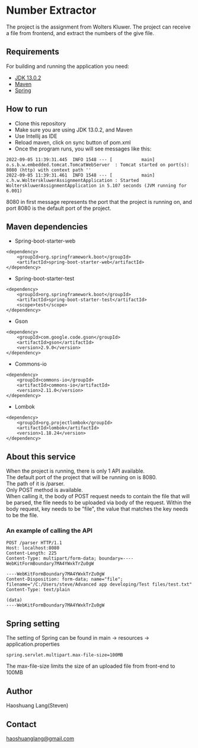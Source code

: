 # Number Extractor
The project is the assignment from Wolters Kluwer.
The project can receive a file from frontend, and extract the numbers of the give file.

## Requirements
For building and running the application you need:

- [JDK 13.0.2](https://www.oracle.com/java/technologies/javase/jdk13-archive-downloads.html)
- [Maven](https://maven.apache.org)
- [Spring](https://spring.io/)

## How to run
* Clone this repository
* Make sure you are using JDK 13.0.2, and Maven
* Use Intellij as IDE
* Reload maven, click on sync button of pom.xml
* Once the program runs, you will see messages like this:</br>
```
2022-09-05 11:39:31.445  INFO 1548 --- [           main] o.s.b.w.embedded.tomcat.TomcatWebServer  : Tomcat started on port(s): 8080 (http) with context path ''
2022-09-05 11:39:31.461  INFO 1548 --- [           main] c.h.w.WolterskluwerAssignmentApplication : Started WolterskluwerAssignmentApplication in 5.107 seconds (JVM running for 6.001)
```
8080 in first message represents the port that the project is running on, and port 8080 is the default port of the project.

## Maven dependencies
* Spring-boot-starter-web
```
<dependency>
	<groupId>org.springframework.boot</groupId>
	<artifactId>spring-boot-starter-web</artifactId>
</dependency>
```

* Spring-boot-starter-test
```
<dependency>
	<groupId>org.springframework.boot</groupId>
	<artifactId>spring-boot-starter-test</artifactId>
	<scope>test</scope>
</dependency>
```

* Gson
```
<dependency>
	<groupId>com.google.code.gson</groupId>
	<artifactId>gson</artifactId>
	<version>2.9.0</version>
</dependency>
```

* Commons-io
```
<dependency>
	<groupId>commons-io</groupId>
	<artifactId>commons-io</artifactId>
	<version>2.11.0</version>
</dependency>
```

* Lombok
```
<dependency>
    <groupId>org.projectlombok</groupId>
    <artifactId>lombok</artifactId>
    <version>1.18.24</version>
</dependency>
```

## About this service
When the project is running, there is only 1 API available.<br />
The default port of the project that will be running on is 8080.<br />
The path of it is /parser.<br />
Only POST method is available.<br />
When calling it, the body of POST request needs to contain the file that will be parsed, 
the file needs to be uploaded via body of the request. Within the body request, key needs to be "file",
the value that matches the key needs to be the file.
### An example of calling the API
```
POST /parser HTTP/1.1
Host: localhost:8080
Content-Length: 225
Content-Type: multipart/form-data; boundary=----WebKitFormBoundary7MA4YWxkTrZu0gW

----WebKitFormBoundary7MA4YWxkTrZu0gW
Content-Disposition: form-data; name="file"; filename="/C:/Users/steve/Advanced app developing/Test files/test.txt"
Content-Type: text/plain

(data)
----WebKitFormBoundary7MA4YWxkTrZu0gW
```

## Spring setting
The setting of Spring can be found in main -> resources -> application.properties
```
spring.servlet.multipart.max-file-size=100MB
```
The max-file-size limits the size of an uploaded file from front-end to 100MB

## Author
Haoshuang Lang(Steven)

## Contact
haoshuanglang@gmail.com
